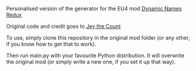 Personalised version of the generator for the EU4 mod [Dynamic Names Redux](https://steamcommunity.com/sharedfiles/filedetails/?id=3512012035)

Original code and credit goes to [Jey the Count](https://steamcommunity.com/profiles/76561198315499375)

To use, simply clone this repository in the original mod folder (or any other, if you know how to get that to work).

Then run main.py with your favourite Python distribution. It will overwrite the original mod (or simply write a new one, if you set it up that way).